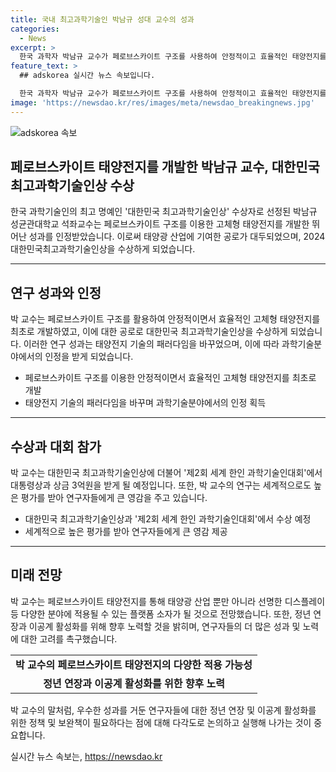 ```yaml
---
title: 국내 최고과학기술인 박남규 성대 교수의 성과
categories:
  - News
excerpt: >
  한국 과학자 박남규 교수가 페로브스카이트 구조를 사용하여 안정적이고 효율적인 태양전지를 개발해 대한민국 최고과학기술인상을 수상했다. 그의 기술은 태양광 산업에 기여하며, 논문은 8300회 이상 인용되었고, 세계 상위 1% 연구자로 선정되기도 했다. 또한, 그는 연구자들의 성과를 중시하며 정년 폐지와 이공계 활성화를 주장했다. 이러한 공로로 그는 대통령상과 상금 3억원을 받게 되었다.
feature_text: >
  ## adskorea 실시간 뉴스 속보입니다.

  한국 과학자 박남규 교수가 페로브스카이트 구조를 사용하여 안정적이고 효율적인 태양전지를 개발해 대한민국 최고과학기술인상을 수상했다. 그의 기술은 태양광 산업에 기여하며, 논문은 8300회 이상 인용되었고, 세계 상위 1% 연구자로 선정되기도 했다. 또한, 그는 연구자들의 성과를 중시하며 정년 폐지와 이공계 활성화를 주장했다. 이러한 공로로 그는 대통령상과 상금 3억원을 받게 되었다.
image: 'https://newsdao.kr/res/images/meta/newsdao_breakingnews.jpg'
---
```


<p><img src="https://newsdao.kr/res/images/meta/newsdao_breakingnews.jpg" alt="adskorea 속보" /></p>

<h2>페로브스카이트 태양전지를 개발한 박남규 교수, 대한민국 최고과학기술인상 수상</h2>

<p data-ke-size="size16">한국 과학기술인의 최고 명예인 '대한민국 최고과학기술인상' 수상자로 선정된 박남규 성균관대학교 석좌교수는 페로브스카이트 구조를 이용한 고체형 태양전지를 개발한 뛰어난 성과를 인정받았습니다. 이로써 태양광 산업에 기여한 공로가 대두되었으며, 2024 대한민국최고과학기술인상을 수상하게 되었습니다.</p>

<hr>

<h2 data-ke-size="size26">연구 성과와 인정</h2>

<p data-ke-size="size16">박 교수는 페로브스카이트 구조를 활용하여 안정적이면서 효율적인 고체형 태양전지를 최초로 개발하였고, 이에 대한 공로로 대한민국 최고과학기술인상을 수상하게 되었습니다. 이러한 연구 성과는 태양전지 기술의 패러다임을 바꾸었으며, 이에 따라 과학기술분야에서의 인정을 받게 되었습니다.</p>

<ul>
  <li>페로브스카이트 구조를 이용한 안정적이면서 효율적인 고체형 태양전지를 최초로 개발</li>
  <li>태양전지 기술의 패러다임을 바꾸며 과학기술분야에서의 인정 획득</li>
</ul>

<hr>

<h2 data-ke-size="size26">수상과 대회 참가</h2>

<p data-ke-size="size16">박 교수는 대한민국 최고과학기술인상에 더불어 '제2회 세계 한인 과학기술인대회'에서 대통령상과 상금 3억원을 받게 될 예정입니다. 또한, 박 교수의 연구는 세계적으로도 높은 평가를 받아 연구자들에게 큰 영감을 주고 있습니다.</p>

<ul>
  <li>대한민국 최고과학기술인상과 '제2회 세계 한인 과학기술인대회'에서 수상 예정</li>
  <li>세계적으로 높은 평가를 받아 연구자들에게 큰 영감 제공</li>
</ul>

<hr>

<h2 data-ke-size="size26">미래 전망</h2>

<p data-ke-size="size16">박 교수는 페로브스카이트 태양전지를 통해 태양광 산업 뿐만 아니라 선명한 디스플레이 등 다양한 분야에 적용될 수 있는 플랫폼 소자가 될 것으로 전망했습니다. 또한, 정년 연장과 이공계 활성화를 위해 향후 노력할 것을 밝히며, 연구자들의 더 많은 성과 및 노력에 대한 고려를 촉구했습니다.</p>

<table>
    <tr>
      <td style="text-align: center; height: 17px;"><b>박 교수의 페로브스카이트 태양전지의 다양한 적용 가능성</b></td>
    </tr>
    <tr>
      <td style="text-align: center; height: 17px;"><b>정년 연장과 이공계 활성화를 위한 향후 노력</b></td>
    </tr>
</table>

<p data-ke-size="size16">박 교수의 말처럼, 우수한 성과를 거둔 연구자들에 대한 정년 연장 및 이공계 활성화를 위한 정책 및 보완책이 필요하다는 점에 대해 다각도로 논의하고 실행해 나가는 것이 중요합니다.</p>
실시간 뉴스 속보는, <a href="https://newsdao.kr" rel="dofollow">https://newsdao.kr</a>


